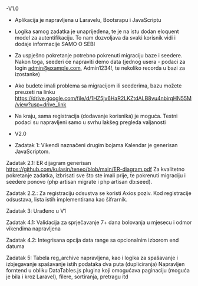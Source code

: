 -V1.0



- Aplikacija je napravljena u Laravelu, Bootsrapu i JavaScriptu
- Logika samog zadatka je unaprijeđena, te je na istu dodan eloquent model za autentifikaciju. To nam dozvoljava da svaki korisnik vidi i dodaje informacije SAMO O SEBI
- Za uspješno pokretanje potrebno pokrenuti migraciju baze i seedere. Nakon toga, seederi će napraviti demo data (jednog usera - podaci za login admin@example.com, Admin1234!, te nekoliko recorda u bazi za izostanke)
- Ako budete imali problema sa migracijom ili seederima, bazu možete preuzeti na linku https://drive.google.com/file/d/1HZ5jv6HaR2LKZtdALB8vu4nbirqHN55M/view?usp=drive_link
- Na kraju, sama registracija (dodavanje korisnika) je moguća. Testni podaci su napravljeni samo u svrhu lakšeg pregleda valjanosti




- V2.0
- Zadatak 1:
Vikendi naznačeni drugim bojama
Kalendar je generisan JavaScriptom. 


Zadatak 2.1: 
       ER dijagram generisan https://github.com/kulasin/teneo/blob/main/ER-diagram.pdf
       Za kvalitetno pokretanje zadatka, izbrisati sve što ste imali prije, te pokrenuti migraciju i seedere ponovo (php artisan migrate i php artisan db:seed).


Zadatak 2.2.:
       Za registraciju odsustva se koristi Axios poziv.
       Kod registracije odsustava, lista istih implementirana kao šifrarnik.


Zadatak 3:
      Urađeno u V1

Zadatak 4.1:
      Validacija za sprječavanje 7+ dana bolovanja u mjesecu i odmor vikendima napravljena

Zadatak 4.2:
     Integrisana opcija data range sa opcionalnim izborom end datuma

Zadatak 5:
      Tabela reg_archive napravljena, kao i logika za spašavanje i izbjegavanje spašavanje istih podataka dva puta (dupliciranja)
      Napravljen forntend u obliku DataTables.js plugina koji omogućava paginaciju (moguća je bila i kroz Laravel), filere, sortiranja, pretragu itd
